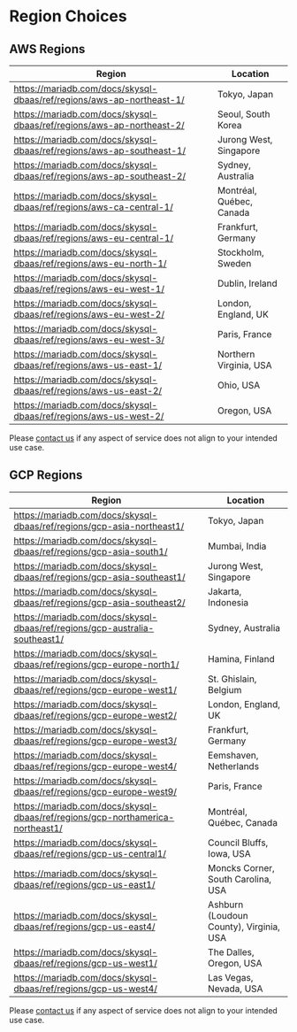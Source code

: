 # Region Choices

## **AWS Regions**

| Region | Location |
| --- | --- |
| https://mariadb.com/docs/skysql-dbaas/ref/regions/aws-ap-northeast-1/ | Tokyo, Japan |
| https://mariadb.com/docs/skysql-dbaas/ref/regions/aws-ap-northeast-2/ | Seoul, South Korea |
| https://mariadb.com/docs/skysql-dbaas/ref/regions/aws-ap-southeast-1/ | Jurong West, Singapore |
| https://mariadb.com/docs/skysql-dbaas/ref/regions/aws-ap-southeast-2/ | Sydney, Australia |
| https://mariadb.com/docs/skysql-dbaas/ref/regions/aws-ca-central-1/ | Montréal, Québec, Canada |
| https://mariadb.com/docs/skysql-dbaas/ref/regions/aws-eu-central-1/ | Frankfurt, Germany |
| https://mariadb.com/docs/skysql-dbaas/ref/regions/aws-eu-north-1/ | Stockholm, Sweden |
| https://mariadb.com/docs/skysql-dbaas/ref/regions/aws-eu-west-1/ | Dublin, Ireland |
| https://mariadb.com/docs/skysql-dbaas/ref/regions/aws-eu-west-2/ | London, England, UK |
| https://mariadb.com/docs/skysql-dbaas/ref/regions/aws-eu-west-3/ | Paris, France |
| https://mariadb.com/docs/skysql-dbaas/ref/regions/aws-us-east-1/ | Northern Virginia, USA |
| https://mariadb.com/docs/skysql-dbaas/ref/regions/aws-us-east-2/ | Ohio, USA |
| https://mariadb.com/docs/skysql-dbaas/ref/regions/aws-us-west-2/ | Oregon, USA |

Please [contact us](https://mariadb.com/docs/skysql-dbaas/working/nr-contact-support/) if any aspect of service does not align to your intended use case.

## **GCP Regions**

| Region | Location |
| --- | --- |
| https://mariadb.com/docs/skysql-dbaas/ref/regions/gcp-asia-northeast1/ | Tokyo, Japan |
| https://mariadb.com/docs/skysql-dbaas/ref/regions/gcp-asia-south1/ | Mumbai, India |
| https://mariadb.com/docs/skysql-dbaas/ref/regions/gcp-asia-southeast1/ | Jurong West, Singapore |
| https://mariadb.com/docs/skysql-dbaas/ref/regions/gcp-asia-southeast2/ | Jakarta, Indonesia |
| https://mariadb.com/docs/skysql-dbaas/ref/regions/gcp-australia-southeast1/ | Sydney, Australia |
| https://mariadb.com/docs/skysql-dbaas/ref/regions/gcp-europe-north1/ | Hamina, Finland |
| https://mariadb.com/docs/skysql-dbaas/ref/regions/gcp-europe-west1/ | St. Ghislain, Belgium |
| https://mariadb.com/docs/skysql-dbaas/ref/regions/gcp-europe-west2/ | London, England, UK |
| https://mariadb.com/docs/skysql-dbaas/ref/regions/gcp-europe-west3/ | Frankfurt, Germany |
| https://mariadb.com/docs/skysql-dbaas/ref/regions/gcp-europe-west4/ | Eemshaven, Netherlands |
| https://mariadb.com/docs/skysql-dbaas/ref/regions/gcp-europe-west9/ | Paris, France |
| https://mariadb.com/docs/skysql-dbaas/ref/regions/gcp-northamerica-northeast1/ | Montréal, Québec, Canada |
| https://mariadb.com/docs/skysql-dbaas/ref/regions/gcp-us-central1/ | Council Bluffs, Iowa, USA |
| https://mariadb.com/docs/skysql-dbaas/ref/regions/gcp-us-east1/ | Moncks Corner, South Carolina, USA |
| https://mariadb.com/docs/skysql-dbaas/ref/regions/gcp-us-east4/ | Ashburn (Loudoun County), Virginia, USA |
| https://mariadb.com/docs/skysql-dbaas/ref/regions/gcp-us-west1/ | The Dalles, Oregon, USA |
| https://mariadb.com/docs/skysql-dbaas/ref/regions/gcp-us-west4/ | Las Vegas, Nevada, USA |


Please [contact us](https://mariadb.com/docs/skysql-dbaas/working/nr-contact-support/) if any aspect of service does not align to your intended use case.